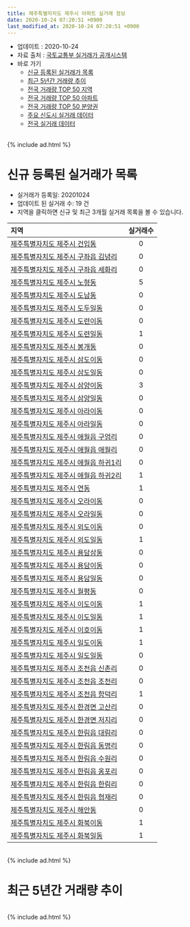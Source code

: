 ```yaml
---
title: 제주특별자치도 제주시 아파트 실거래 정보
date: 2020-10-24 07:20:51 +0900
last_modified_at: 2020-10-24 07:20:51 +0900
---
```


* 업데이트 : 2020-10-24
* 자료 출처 : [국토교통부 실거래가 공개시스템](http://rt.molit.go.kr)
* 바로 가기
    * [신규 등록된 실거래가 목록](#신규-등록된-실거래가-목록)
    * [최근 5년간 거래량 추이](#최근-5년간-거래량-추이)
    * [전국 거래량 TOP 50 지역](https://inasie.github.io/apt-trade-info/최근-3개월-전국에서-가장-거래가-많이-발생한-지역)
    * [전국 거래량 TOP 50 아파트](https://inasie.github.io/apt-trade-info/최근-3개월-전국에서-가장-거래가-많이-발생한-아파트)
    * [전국 거래량 TOP 50 분양권](https://inasie.github.io/apt-trade-info/최근-3개월-전국에서-가장-거래가-많이-발생한-분양권)
    * [주요 신도시 실거래 데이터](https://inasie.github.io/apt-trade-info/주요-신도시)
    * [전국 실거래 데이터](https://inasie.github.io/apt-trade-info/전국)

<br>
{% include ad.html %}
<br>

# 신규 등록된 실거래가 목록
* 실거래가 등록일: 20201024
* 업데이트 된 실거래 수: 19 건
* 지역을 클릭하면 신규 및 최근 3개월 실거래 목록을 볼 수 있습니다.


|지역|실거래수|
|:---|:---:|
|[제주특별자치도 제주시 건입동](https://inasie.github.io/apt-trade-info/제주특별자치도-제주시-건입동)|0|
|[제주특별자치도 제주시 구좌읍 김녕리](https://inasie.github.io/apt-trade-info/제주특별자치도-제주시-구좌읍-김녕리)|0|
|[제주특별자치도 제주시 구좌읍 세화리](https://inasie.github.io/apt-trade-info/제주특별자치도-제주시-구좌읍-세화리)|0|
|[제주특별자치도 제주시 노형동](https://inasie.github.io/apt-trade-info/제주특별자치도-제주시-노형동)|5|
|[제주특별자치도 제주시 도남동](https://inasie.github.io/apt-trade-info/제주특별자치도-제주시-도남동)|0|
|[제주특별자치도 제주시 도두일동](https://inasie.github.io/apt-trade-info/제주특별자치도-제주시-도두일동)|0|
|[제주특별자치도 제주시 도련이동](https://inasie.github.io/apt-trade-info/제주특별자치도-제주시-도련이동)|0|
|[제주특별자치도 제주시 도련일동](https://inasie.github.io/apt-trade-info/제주특별자치도-제주시-도련일동)|1|
|[제주특별자치도 제주시 봉개동](https://inasie.github.io/apt-trade-info/제주특별자치도-제주시-봉개동)|0|
|[제주특별자치도 제주시 삼도이동](https://inasie.github.io/apt-trade-info/제주특별자치도-제주시-삼도이동)|0|
|[제주특별자치도 제주시 삼도일동](https://inasie.github.io/apt-trade-info/제주특별자치도-제주시-삼도일동)|0|
|[제주특별자치도 제주시 삼양이동](https://inasie.github.io/apt-trade-info/제주특별자치도-제주시-삼양이동)|3|
|[제주특별자치도 제주시 삼양일동](https://inasie.github.io/apt-trade-info/제주특별자치도-제주시-삼양일동)|0|
|[제주특별자치도 제주시 아라이동](https://inasie.github.io/apt-trade-info/제주특별자치도-제주시-아라이동)|0|
|[제주특별자치도 제주시 아라일동](https://inasie.github.io/apt-trade-info/제주특별자치도-제주시-아라일동)|0|
|[제주특별자치도 제주시 애월읍 구엄리](https://inasie.github.io/apt-trade-info/제주특별자치도-제주시-애월읍-구엄리)|0|
|[제주특별자치도 제주시 애월읍 애월리](https://inasie.github.io/apt-trade-info/제주특별자치도-제주시-애월읍-애월리)|0|
|[제주특별자치도 제주시 애월읍 하귀1리](https://inasie.github.io/apt-trade-info/제주특별자치도-제주시-애월읍-하귀1리)|0|
|[제주특별자치도 제주시 애월읍 하귀2리](https://inasie.github.io/apt-trade-info/제주특별자치도-제주시-애월읍-하귀2리)|1|
|[제주특별자치도 제주시 연동](https://inasie.github.io/apt-trade-info/제주특별자치도-제주시-연동)|1|
|[제주특별자치도 제주시 오라이동](https://inasie.github.io/apt-trade-info/제주특별자치도-제주시-오라이동)|0|
|[제주특별자치도 제주시 오라일동](https://inasie.github.io/apt-trade-info/제주특별자치도-제주시-오라일동)|0|
|[제주특별자치도 제주시 외도이동](https://inasie.github.io/apt-trade-info/제주특별자치도-제주시-외도이동)|0|
|[제주특별자치도 제주시 외도일동](https://inasie.github.io/apt-trade-info/제주특별자치도-제주시-외도일동)|1|
|[제주특별자치도 제주시 용담삼동](https://inasie.github.io/apt-trade-info/제주특별자치도-제주시-용담삼동)|0|
|[제주특별자치도 제주시 용담이동](https://inasie.github.io/apt-trade-info/제주특별자치도-제주시-용담이동)|0|
|[제주특별자치도 제주시 용담일동](https://inasie.github.io/apt-trade-info/제주특별자치도-제주시-용담일동)|0|
|[제주특별자치도 제주시 월평동](https://inasie.github.io/apt-trade-info/제주특별자치도-제주시-월평동)|0|
|[제주특별자치도 제주시 이도이동](https://inasie.github.io/apt-trade-info/제주특별자치도-제주시-이도이동)|1|
|[제주특별자치도 제주시 이도일동](https://inasie.github.io/apt-trade-info/제주특별자치도-제주시-이도일동)|1|
|[제주특별자치도 제주시 이호이동](https://inasie.github.io/apt-trade-info/제주특별자치도-제주시-이호이동)|1|
|[제주특별자치도 제주시 일도이동](https://inasie.github.io/apt-trade-info/제주특별자치도-제주시-일도이동)|1|
|[제주특별자치도 제주시 일도일동](https://inasie.github.io/apt-trade-info/제주특별자치도-제주시-일도일동)|0|
|[제주특별자치도 제주시 조천읍 신촌리](https://inasie.github.io/apt-trade-info/제주특별자치도-제주시-조천읍-신촌리)|0|
|[제주특별자치도 제주시 조천읍 조천리](https://inasie.github.io/apt-trade-info/제주특별자치도-제주시-조천읍-조천리)|0|
|[제주특별자치도 제주시 조천읍 함덕리](https://inasie.github.io/apt-trade-info/제주특별자치도-제주시-조천읍-함덕리)|1|
|[제주특별자치도 제주시 한경면 고산리](https://inasie.github.io/apt-trade-info/제주특별자치도-제주시-한경면-고산리)|0|
|[제주특별자치도 제주시 한경면 저지리](https://inasie.github.io/apt-trade-info/제주특별자치도-제주시-한경면-저지리)|0|
|[제주특별자치도 제주시 한림읍 대림리](https://inasie.github.io/apt-trade-info/제주특별자치도-제주시-한림읍-대림리)|0|
|[제주특별자치도 제주시 한림읍 동명리](https://inasie.github.io/apt-trade-info/제주특별자치도-제주시-한림읍-동명리)|0|
|[제주특별자치도 제주시 한림읍 수원리](https://inasie.github.io/apt-trade-info/제주특별자치도-제주시-한림읍-수원리)|0|
|[제주특별자치도 제주시 한림읍 옹포리](https://inasie.github.io/apt-trade-info/제주특별자치도-제주시-한림읍-옹포리)|0|
|[제주특별자치도 제주시 한림읍 한림리](https://inasie.github.io/apt-trade-info/제주특별자치도-제주시-한림읍-한림리)|0|
|[제주특별자치도 제주시 한림읍 협재리](https://inasie.github.io/apt-trade-info/제주특별자치도-제주시-한림읍-협재리)|0|
|[제주특별자치도 제주시 해안동](https://inasie.github.io/apt-trade-info/제주특별자치도-제주시-해안동)|0|
|[제주특별자치도 제주시 화북이동](https://inasie.github.io/apt-trade-info/제주특별자치도-제주시-화북이동)|1|
|[제주특별자치도 제주시 화북일동](https://inasie.github.io/apt-trade-info/제주특별자치도-제주시-화북일동)|1|


<br>
{% include ad.html %}
<br>

# 최근 5년간 거래량 추이


<div style="width:100%;">
    <canvas id="deal_progress" height="200"></canvas>
</div>

<script>
new Chart(document.getElementById("deal_progress"), {
    type: 'line',
    data: {
        labels: ['201510','201511','201512','201601','201602','201603','201604','201605','201606','201607','201608','201609','201610','201611','201612','201701','201702','201703','201704','201705','201706','201707','201708','201709','201710','201711','201712','201801','201802','201803','201804','201805','201806','201807','201808','201809','201810','201811','201812','201901','201902','201903','201904','201905','201906','201907','201908','201909','201910','201911','201912','202001','202002','202003','202004','202005','202006','202007','202008','202009','202010'],
        datasets: [{
            label: '매매',
            pointRadius: 1,
            data: [227, 251, 303, 309, 199, 215, 140, 132, 167, 246, 205, 175, 242, 258, 189, 185, 143, 123, 134, 101, 144, 123, 119, 143, 147, 185, 215, 183, 124, 176, 133, 155, 144, 123, 148, 137, 211, 213, 213, 186, 108, 148, 148, 120, 143, 174, 164, 143, 230, 243, 244, 229, 186, 164, 121, 149, 241, 264, 192, 222, 62],
            borderColor: "rgba(255, 201, 14, 1)",
            backgroundColor: "rgba(255, 201, 14, 0.5)",
            fill: false,
            lineTension: 0
        },{
            label: '전월세',
            pointRadius: 1,
            data: [123, 122, 213, 230, 166, 138, 110, 100, 83, 80, 104, 119, 152, 148, 219, 249, 202, 118, 91, 97, 100, 129, 166, 162, 149, 180, 266, 422, 240, 179, 147, 143, 161, 160, 174, 157, 206, 154, 227, 348, 281, 167, 162, 138, 142, 211, 232, 185, 211, 224, 325, 585, 596, 234, 195, 169, 188, 194, 192, 130, 66],
            borderColor: "rgba(0, 141, 185, 1)",
            backgroundColor: "rgba(0, 141, 185, 0.5)",
            fill: false,
            lineTension: 0
        }
        ]
    },
    options: {
        responsive: true,
        title: {
            display: false
        },
        tooltips: {
            mode: 'index',
            intersect: false
        },
        hover: {
            mode: 'nearest',
            intersect: true
        },
        scales: {
            xAxes: [{
                display: true,
                scaleLabel: {
                    display: true,
                    labelString: '년/월'
                }
            }],
            yAxes: [{
                display: true,
                ticks: {
                    suggestedMin: 0,
                },
                scaleLabel: {
                    display: true,
                    labelString: '실거래 수'
                }
            }]
        }
    }
});

</script>


<br>
{% include ad.html %}
<br>

